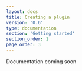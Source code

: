 ```yaml
---
layout: docs
title: Creating a plugin
version: '0.6'
type: documentation
section: 'Getting started'
section_order: 1
page_order: 3
---
```


Documentation coming soon
